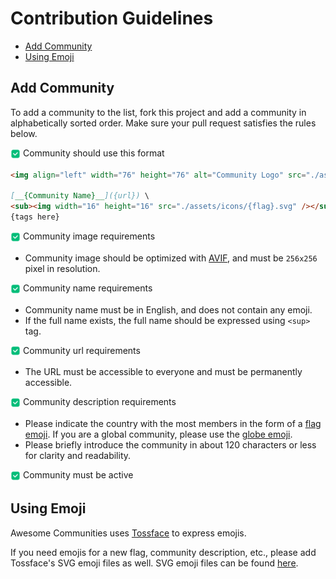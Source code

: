 <!-- omit in toc -->
# Contribution Guidelines

- [Add Community](#add-community)
- [Using Emoji](#using-emoji)

## Add Community

To add a community to the list, fork this project and add a community in alphabetically sorted order.
Make sure your pull request satisfies the rules below.

<sub><img width="16" height="16" src="./assets/icons/white_check_mark.svg" /></sub> Community should use this format

```markdown
<img align="left" width="76" height="76" alt="Community Logo" src="./assets/communities/{name}.avif">

[__{Community Name}__]({url}) \
<sub><img width="16" height="16" src="./assets/icons/{flag}.svg" /></sub> {description here} \
{tags here}
```

<sub><img width="16" height="16" src="./assets/icons/white_check_mark.svg" /></sub> Community image requirements

- Community image should be optimized with [AVIF](https://aomediacodec.github.io/av1-avif/), and must be `256x256` pixel in resolution.

<sub><img width="16" height="16" src="./assets/icons/white_check_mark.svg" /></sub> Community name requirements

- Community name must be in English, and does not contain any emoji.
- If the full name exists, the full name should be expressed using `<sup>` tag.

<sub><img width="16" height="16" src="./assets/icons/white_check_mark.svg" /></sub> Community url requirements

- The URL must be accessible to everyone and must be permanently accessible.

<sub><img width="16" height="16" src="./assets/icons/white_check_mark.svg" /></sub> Community description requirements

- Please indicate the country with the most members in the form of a [flag emoji](#using-emoji). If you are a global community, please use the [globe emoji](#using-emoji).
- Please briefly introduce the community in about 120 characters or less for clarity and readability.

<sub><img width="16" height="16" src="./assets/icons/white_check_mark.svg" /></sub> Community must be active

## Using Emoji

Awesome Communities uses [Tossface](https://emojipedia.org/toss-face) to express emojis.

If you need emojis for a new flag, community description, etc., please add Tossface's SVG emoji files as well. SVG emoji files can be found [here](https://github.com/toss/tossface/tree/main/dist/svg/).
